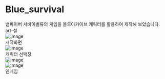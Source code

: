 # Blue_survival
뱀파이버 서바이벌류의 게임을 블루아카이브 캐릭터를 활용하여 제작해 보았습니다. <br/>
art-설 <br/>
![image](https://github.com/zephirumwest/Blue_survival/assets/111879138/b10b1a44-a62b-4d69-9810-521ef936bda5) <br/>
시작화면<br/>
![image](https://github.com/zephirumwest/Blue_survival/assets/111879138/adf3fd09-fc79-410f-a327-ae03e9ecf500) <br/>
캐릭터 선택창<br/>
![image](https://github.com/zephirumwest/Blue_survival/assets/111879138/4beeeed1-a35c-4ec0-8ede-727a368af734) <br/>
![image](https://github.com/zephirumwest/Blue_survival/assets/111879138/6be4fa4c-56d3-430c-80a0-2954647f5ad1) <br/>
인게임<br/>


